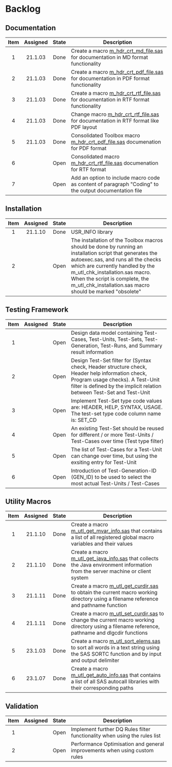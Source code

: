 # Backlog

## Documentation

| Item | Assigned | State | Description |
| :--: | :------: | :---: | ----------- |
| 1 | 21.1.03 | Done | Create a macro [m_hdr_crt_md_file.sas](docs/md/m_hdr_crt_md_file.md) for documentation in MD format functionality |
| 2 | 21.1.03 | Done | Create a macro [m_hdr_crt_pdf_file.sas](docs/md/m_hdr_crt_pdf_file.md) for documentation in PDF format functionality |
| 3 | 21.1.03 | Done | Create a macro [m_hdr_crt_rtf_file.sas](docs/md/m_hdr_crt_rtf_file.md) for documentation in RTF format functionality |
| 4 | 21.1.03 | Done | Change macro [m_hdr_crt_rtf_file.sas](docs/md/m_hdr_crt_rtf_file.md) for documentation in RTF format like PDF layout |
| 5 | 21.1.03 | Done | Consolidated Toolbox macro [m_hdr_crt_pdf_file.sas](docs/md/m_hdr_crt_pdf_file.md) documenation for PDF format |
| 6 |  | Open | Consolidated macro [m_hdr_crt_rtf_file.sas](docs/md/m_hdr_crt_rtf_file.md) documenation for RTF format |
| 7 |  | Open | Add an option to include macro code as content of paragraph "Coding" to the output documentation file |
    
## Installation

| Item | Assigned | State | Description |
| :--: | :------: | :---: | ----------- |
| 1 | 21.1.10 | Done | USR_INFO library | USR_INFO library should be set to a temporary library in session WORK |
| 2 |  | Open | The installation of the Toolbox macros should be done by running an installation script that generates the autoexec.sas, and runs all the checks which are currently handled by the m_utl_chk_installation.sas macro. When the script is complete, the m_utl_chk_installation.sas macro should be marked "obsolete" |

## Testing Framework

| Item | Assigned | State | Description |
| :--: | :------: | :---: | ----------- |
| 1 |  | Open | Design data model containing Test-Cases, Test-Units, Test-Sets, Test-Generation, Test-Runs, and Summary result information |
| 2 |  | Open | Design Test-Set filter for (Syntax check, Header structure check, Header help information check, Program usage checks). A Test-Unit filter is defined by the implicit relation between Test-Set and Test-Unit |
| 3 |  | Open | Implement Test-Set type code values are: HEADER, HELP, SYNTAX, USAGE. The test-set type code column name is: SET_CD |
| 4 |  | Open | An existing Test-Set should be reused for different / or more Test-Units / Test-Cases over time (Test type filter) |
| 5 |  | Open | The list of Test-Cases for a Test-Unit can change over time, but using the exsiting entry for Test-Unit |
| 6 |  | Open | Introduction of Test-Generation-ID (GEN_ID) to be used to select the most actual Test-Units / Test-Cases |

## Utility Macros

| Item | Assigned | State | Description |
| :--: | :------: | :---: | ----------- |
| 1 | 21.1.10 | Done | Create a macro [m_utl_get_mvar_info.sas](docs/md/m_utl_get_mvar_info.md) that contains a list of all registered global macro variables and their values |
| 2 | 21.1.10 | Done | Create a macro [m_utl_get_java_info.sas](docs/md/m_utl_get_java_info.md) that collects the Java environment information from the server machine or client system |
| 3 | 21.1.11 | Done | Create a macro [m_utl_get_curdir.sas](docs/md/m_utl_get_curdir.md) to obtain the current macro working directory using a filename reference and pathname function |
| 4 | 21.1.11 | Done | Create a macro [m_utl_set_curdir.sas](docs/md/m_utl_set_curdir.md) to change the current macro working directory using a filename reference, pathname and dlgcdir functions |
| 5 | 23.1.03 | Done | Create a macro [m_utl_sort_elems.sas](docs/md/m_utl_sort_elems.md) to sort all words in a text string using the SAS SORTC function and by input and output delimiter  |
| 6 | 23.1.07 | Done | Create a macro [m_utl_get_auto_info.sas](docs/md/m_utl_get_auto_info.md) that contains a list of all SAS autocall libraries with their corresponding paths |

## Validation

| Item | Assigned | State | Description |
| :--: | :------: | :---: | ----------- |
| 1 |  | Open | Implement further DQ Rules filter functionality when using the rules list |
| 2 |  | Open | Performance Optimisation and general improvements when using custom rules |
